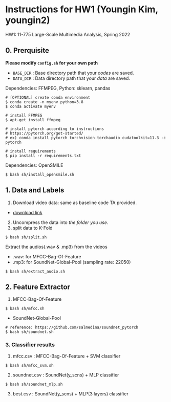 # Instructions for HW1 (Youngin Kim, youngin2)
HW1: 11-775 Large-Scale Multimedia Analysis, Spring 2022

## 0. Prerquisite

**Please modify `config.sh` for your own path**
- `BASE_DIR` : Base directory path that your *codes* are saved. 
- `DATA_DIR` : Data directory path that your *data* are saved.

Dependencies: FFMPEG, Python: sklearn, pandas
```
# [OPTIONAL] create conda environment
$ conda create -n myenv python=3.8
$ conda activate myenv

# install FFMPEG
$ apt-get install ffmpeg

# install pytorch according to instructions
# https://pytorch.org/get-started/
# ex) conda install pytorch torchvision torchaudio cudatoolkit=11.3 -c pytorch

# install requirements
$ pip install -r requirements.txt
```
Dependencies: OpenSMILE
```
$ bash sh/install_opensmile.sh
```
## 1. Data and Labels

1. Download video data: same as baseline code TA provided.
- [download link](https://drive.google.com/file/d/1WEINPdvQ1ZUELxaXlhHcvoOjEML8gYYY/view?usp=sharing)

2. Uncompress the data into *the folder you use*. 
3. split data to K-Fold
```
$ bash sh/split.sh
```


Extract the audios(.wav & .mp3) from the videos
- .wav: for MFCC-Bag-Of-Feature
- .mp3: for SoundNet-Global-Pool (sampling rate: 22050)
```
$ bash sh/extract_audio.sh
```

## 2. Feature Extractor

1. MFCC-Bag-Of-Feature
```
$ bash sh/mfcc.sh
```
- SoundNet-Global-Pool
```
# reference: https://github.com/salmedina/soundnet_pytorch
$ bash sh/soundnet.sh
```

### 3. Classifier results

1. mfcc.csv : MFCC-Bag-Of-Feature + SVM classifier
```
$ bash sh/mfcc_svm.sh
```

2. soundnet.csv : SoundNet(y_scns) + MLP classifier
```
$ bash sh/soundnet_mlp.sh
```

3. best.csv : SoundNet(y_scns) + MLP(3 layers) classifier
```

```